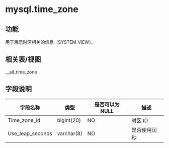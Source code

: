 mysql.time_zone 
====================================



功能 
-----------

用于展示时区相关的信息（SYSTEM_VIEW）。

相关表/视图 
---------------

__all_time_zone

字段说明 
-------------



|     **字段名称**     |   **类型**   | **是否可以为  NULL** | **描述** |
|------------------|------------|-----------------|--------|
| Time_zone_id     | bigint(20) | NO              | 时区 ID  |
| Use_leap_seconds | varchar(8) | NO              | 是否使用闰秒 |



